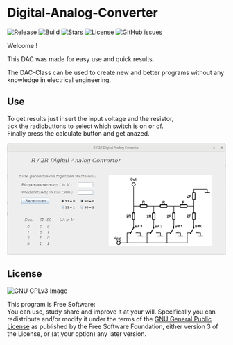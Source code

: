 # Digital-Analog-Converter

![Release](https://img.shields.io/badge/release-v1.0-orange.svg)
![Build](https://img.shields.io/badge/build-completed-orange.svg)
[![Stars](https://img.shields.io/github/stars/NBprojekt/Digital-Analog-Umsetzer.svg)](https://github.com/NBprojekt/Digital-Analog-Umsetzer/stargazers)
[![License](https://img.shields.io/badge/license-GPLv3-lightgrey.svg)](https://www.gnu.org/licenses/gpl.html)
[![GitHub issues](https://img.shields.io/github/issues/NBprojekt/Digital-Analog-Umsetzer.svg)](https://github.com/NBprojekt/Digital-Analog-Umsetzer/issues)

Welcome !

This DAC was made for easy use and quick results.

The DAC-Class can be used to create new and better programs without any knowledge
in electrical engineering. 


## Use

To get results just insert the input voltage and the resistor,<br>
tick the radiobuttons to select which switch is on or of.<br>
Finally press the calculate button and get anazed.

![Screenshot](/screen.png)

## License

![GNU GPLv3 Image](https://www.gnu.org/graphics/gplv3-127x51.png)

This program is Free Software:<br>
You can use, study share and improve it at your
will. Specifically you can redistribute and/or modify it under the terms of the
[GNU General Public License](https://www.gnu.org/licenses/gpl.html) as
published by the Free Software Foundation, either version 3 of the License, or
(at your option) any later version.
